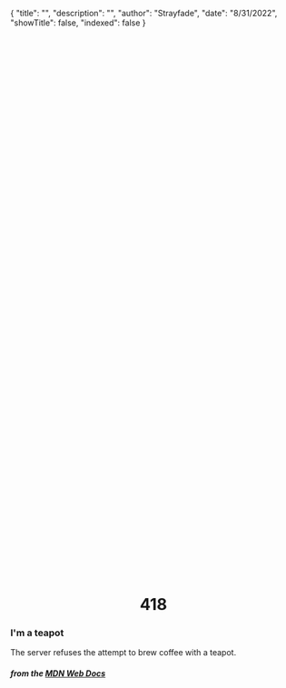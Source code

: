 {
    "title": "",
    "description": "",
    "author": "Strayfade",
    "date": "8/31/2022",
    "showTitle": false,
    "indexed": false
}

<p style="margin-right: auto; margin-left: auto; width: max-content; margin-top: 25vh; opacity: 0.5;"></p>
<h1 style="margin-right: auto; margin-left: auto; width: max-content; margin-top: 3px;">418</h1>

### I'm a teapot

The server refuses the attempt to brew coffee with a teapot.

#### *from the [MDN Web Docs](https://developer.mozilla.org/en-US/docs/Web/HTTP/Status)* 
